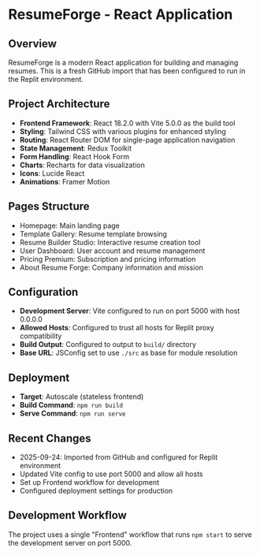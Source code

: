 # ResumeForge - React Application

## Overview
ResumeForge is a modern React application for building and managing resumes. This is a fresh GitHub import that has been configured to run in the Replit environment.

## Project Architecture
- **Frontend Framework**: React 18.2.0 with Vite 5.0.0 as the build tool
- **Styling**: Tailwind CSS with various plugins for enhanced styling
- **Routing**: React Router DOM for single-page application navigation
- **State Management**: Redux Toolkit
- **Form Handling**: React Hook Form
- **Charts**: Recharts for data visualization
- **Icons**: Lucide React
- **Animations**: Framer Motion

## Pages Structure
- Homepage: Main landing page
- Template Gallery: Resume template browsing
- Resume Builder Studio: Interactive resume creation tool
- User Dashboard: User account and resume management
- Pricing Premium: Subscription and pricing information
- About Resume Forge: Company information and mission

## Configuration
- **Development Server**: Vite configured to run on port 5000 with host 0.0.0.0
- **Allowed Hosts**: Configured to trust all hosts for Replit proxy compatibility
- **Build Output**: Configured to output to `build/` directory
- **Base URL**: JSConfig set to use `./src` as base for module resolution

## Deployment
- **Target**: Autoscale (stateless frontend)
- **Build Command**: `npm run build`
- **Serve Command**: `npm run serve`

## Recent Changes
- 2025-09-24: Imported from GitHub and configured for Replit environment
- Updated Vite config to use port 5000 and allow all hosts
- Set up Frontend workflow for development
- Configured deployment settings for production

## Development Workflow
The project uses a single "Frontend" workflow that runs `npm start` to serve the development server on port 5000.